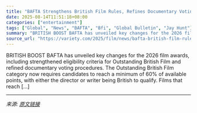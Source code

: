 ```yaml
---
title: "BAFTA Strengthens British Film Rules, Refines Documentary Voting for 2026 Awards – Global Bulletin"
date: 2025-08-14T11:51:18+08:00
categories: ["entertainment"]
tags: ["Global", "News", "BAFTA", "Bfi", "Global Bulletin", "Jay Hunt"]
summary: "BRITISH BOOST BAFTA has unveiled key changes for the 2026 film awards, including strengthened eligibility criteria for Outstanding British Film and refined documentary voting procedures. The Outstandi"
source_url: "https://variety.com/2025/film/news/bafta-british-film-rules-2026-awards-1236489192/"
---
```


BRITISH BOOST BAFTA has unveiled key changes for the 2026 film awards, including strengthened eligibility criteria for Outstanding British Film and refined documentary voting procedures. The Outstanding British Film category now requires candidates to reach a minimum of 60% of available points, with either the director or writer being British to qualify. Films that reach [&#8230;]

---

*来源: [原文链接](https://variety.com/2025/film/news/bafta-british-film-rules-2026-awards-1236489192/)*
